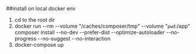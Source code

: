 
##install on local docker env

1. cd to the root dir
2. docker run --rm --volume "/caches/composer/tmp" --volume "`pwd`:/app" composer install --no-dev --prefer-dist --optimize-autoloader --no-progress --no-suggest --no-interaction
3. docker-compose up